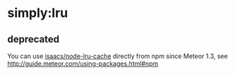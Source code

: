 simply:lru
===

deprecated
---
You can use [isaacs/node-lru-cache](https://github.com/isaacs/node-lru-cache) directly from npm since Meteor 1.3, see http://guide.meteor.com/using-packages.html#npm
